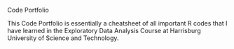 Code Portfolio

This Code Portfolio is essentially a cheatsheet of all important R codes that I have learned in the Exploratory Data Analysis Course at Harrisburg University of Science and Technology. 
